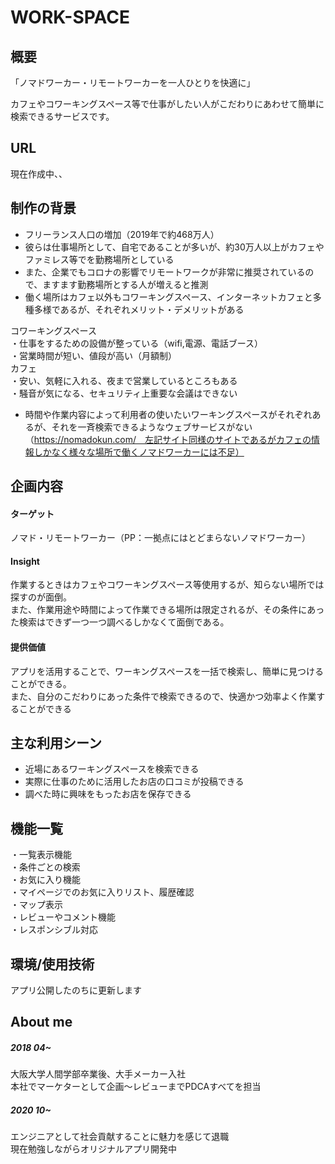 # WORK-SPACE

## 概要

「ノマドワーカー・リモートワーカーを一人ひとりを快適に」

カフェやコワーキングスペース等で仕事がしたい人がこだわりにあわせて簡単に検索できるサービスです。

## URL

現在作成中、、

## 制作の背景

* フリーランス人口の増加（2019年で約468万人）
* 彼らは仕事場所として、自宅であることが多いが、約30万人以上がカフェやファミレス等でを勤務場所としている
* また、企業でもコロナの影響でリモートワークが非常に推奨されているので、ますます勤務場所とする人が増えると推測
* 働く場所はカフェ以外もコワーキングスペース、インターネットカフェと多種多様であるが、それぞれメリット・デメリットがある<br>

コワーキングスペース<br>
・仕事をするための設備が整っている（wifi,電源、電話ブース）<br>
・営業時間が短い、値段が高い（月額制）<br>
カフェ<br>
・安い、気軽に入れる、夜まで営業しているところもある<br>
・騒音が気になる、セキュリティ上重要な会議はできない<br>

* 時間や作業内容によって利用者の使いたいワーキングスペースがそれぞれあるが、それを一斉検索できるようなウェブサービスがない<br>
（https://nomadokun.com/　左記サイト同様のサイトであるがカフェの情報しかなく様々な場所で働くノマドワーカーには不足）

## 企画内容

#### ターゲット
ノマド・リモートワーカー（PP：一拠点にはとどまらないノマドワーカー）
#### Insight
作業するときはカフェやコワーキングスペース等使用するが、知らない場所では探すのが面倒。<br>
また、作業用途や時間によって作業できる場所は限定されるが、その条件にあった検索はできず一つ一つ調べるしかなくて面倒である。
#### 提供価値
アプリを活用することで、ワーキングスペースを一括で検索し、簡単に見つけることができる。<br>
また、自分のこだわりにあった条件で検索できるので、快適かつ効率よく作業することができる

## 主な利用シーン

* 近場にあるワーキングスペースを検索できる
* 実際に仕事のために活用したお店の口コミが投稿できる
* 調べた時に興味をもったお店を保存できる

## 機能一覧

・一覧表示機能<br>
・条件ごとの検索<br>
・お気に入り機能<br>
・マイページでのお気に入りリスト、履歴確認<br>
・マップ表示<br>
・レビューやコメント機能<br>
・レスポンシブル対応<br>

## 環境/使用技術

アプリ公開したのちに更新します

## About me

##### 2018 04~ 
大阪大学人間学部卒業後、大手メーカー入社<br>
本社でマーケターとして企画〜レビューまでPDCAすべてを担当

##### 2020 10~ 
エンジニアとして社会貢献することに魅力を感じて退職<br>
現在勉強しながらオリジナルアプリ開発中<br>